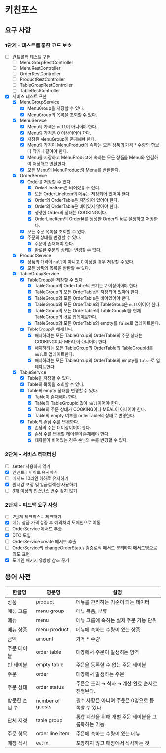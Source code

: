 # 키친포스

## 요구 사항

### 1단계 - 테스트를 통한 코드 보호

- [ ] 컨트롤러 테스트 구현
    - [ ] MenuGroupRestController
    - [ ] MenuRestController
    - [ ] OrderRestController
    - [ ] ProductRestController
    - [ ] TableGroupRestController
    - [ ] TableRestController

- [x] 서비스 테스트 구현
    - [x] MenuGroupService
        - [x] MenuGroup을 저장할 수 있다.
        - [x] MenuGroup의 목록을 조회할 수 있다.
    - [x] MenuService
        - [x] Menu의 가격은 `null`이 아니어야 한다.
        - [x] Menu의 가격은 0 이상이어야 한다.
        - [x] 저장된 MenuGroup이 존재해야 한다.
        - [x] Menu의 가격이 MenuProduct에 속하는 모든 상품의 가격 * 수량의 합보다 작거나 같아야 한다.
        - [x] Menu를 저장하고 MenuProduct에 속하는 모든 상품을 Menu와 연결하여 저장하고 반환한다.
        - [x] 모든 Menu의 MenuProduct와 Menu를 반환한다.
    - [x] OrderService
        - [x] Order를 저장할 수 있다.
            - [x] OrderLineItem은 비어있을 수 없다.
            - [x] 모든 OrderLineItem의 메뉴는 저장되어 있어야 한다.
            - [x] Order의 OrderTable은 저장되어 있어야 한다.
            - [x] Order의 OrderTable은 비어있지 않아야 한다.
            - [x] 생성한 Order의 상태는 COOKING이다.
            - [x] OrderLineItem의 OrderId를 생성한 Order의 id로 설정하고 저장한다.
        - [x] 모든 주문 목록을 조회할 수 있다.
        - [x] 주문의 상태를 변경할 수 있다.
            - [x] 주문이 존재해야 한다.
            - [x] 완료된 주문의 상태는 변경할 수 없다.
    - [x] ProductService
        - [x] 상품의 가격이 `null`이 아니고 0 이상일 경우 저장할 수 있다.
        - [x] 모든 상품의 목록을 반환할 수 있다.
    - [x] TableGroupService
        - [x] TableGroup을 저장할 수 있다.
            - [x] TableGroup의 OrderTable의 크기는 2 이상이어야 한다.
            - [x] TableGroup의 모든 OrderTable은 저장되어 있어야 한다.
            - [x] TableGroup의 모든 OrderTable은 비어있어야 한다.
            - [x] TableGroup의 모든 OrderTable의 TableGroup은 `null`이어야 한다.
            - [x] TableGroup의 모든 OrderTable의 TableGroupId를 현재 TableGroup의 id로 업데이트한다.
            - [x] TableGroup의 모든 OrderTable의 empty를 `false`로 업데이트한다.
        - [x] TableGroup을 해제한다.
            - [x] 해제하려는 모든 TableGroup의 OrderTable의 주문 상태는 COOKING이나 MEAL이 아니어야 한다.
            - [x] 해제하려는 모든 TableGroup의 OrderTable의 TableGroupId를 `null`로 업데이트한다.
            - [x] 해제하려는 모든 TableGroup의 OrderTable의 empty를 `false`로 업데이트한다.
    - [x] TableService
        - [x] Table을 저장할 수 있다.
        - [x] Table의 목록을 조회할 수 있다.
        - [x] Table의 empty 상태를 변경할 수 있다.
            - [x] Table이 존재해야 한다.
            - [x] Table의 TableGroupId 값이 `null`이어야 한다.
            - [x] Table의 주문 상태가 COOKING이나 MEAL이 아니어야 한다.
            - [x] Table의 empty 여부를 orderTable의 상태로 변경한다.
        - [x] Table의 손님 수를 변경한다.
            - [x] 손님의 수는 0 이상이어야 한다.
            - [x] 손님 수를 변경할 테이블이 존재해야 한다.
            - [x] 테이블이 비어있는 경우 손님의 수를 변경할 수 없다.

### 2단계 - 서비스 리팩터링

- [ ] setter 사용하지 않기
- [x] 인덴트 1 이하로 유지하기
- [ ] 메서드 10라인 이하로 유지하기
- [x] 원시값 포장 및 일급컬렉션 사용하기
- [ ] 3개 이상의 인스턴스 변수 갖지 않기

### 2단계 - 피드백 요구 사항

- [ ] 2단계 체크리스트 체크하기
- [x] 메뉴 상품 가격 검증 후 예외처리 도메인으로 이동
- [ ] OrderService 메서드 추출
- [x] DTO 도입
- [ ] OrderService create 메서드 추출
- [ ] OrderService의 changeOrderStatus 검증로직 메서드 분리하여 메서드명으로 의도 표현
- [x] 도메인 패키지 양방향 참조 끊기

## 용어 사전

| 한글명      | 영문명              | 설명                            |
|----------|------------------|-------------------------------|
| 상품       | product          | 메뉴를 관리하는 기준이 되는 데이터           |
| 메뉴 그룹    | menu group       | 메뉴 묶음, 분류                     |
| 메뉴       | menu             | 메뉴 그룹에 속하는 실제 주문 가능 단위        |
| 메뉴 상품    | menu product     | 메뉴에 속하는 수량이 있는 상품             |
| 금액       | amount           | 가격 * 수량                       |
| 주문 테이블   | order table      | 매장에서 주문이 발생하는 영역              |
| 빈 테이블    | empty table      | 주문을 등록할 수 없는 주문 테이블           |
| 주문       | order            | 매장에서 발생하는 주문                  |
| 주문 상태    | order status     | 주문은 조리 ➜ 식사 ➜ 계산 완료 순서로 진행된다. |
| 방문한 손님 수 | number of guests | 필수 사항은 아니며 주문은 0명으로 등록할 수 있다. |
| 단체 지정    | table group      | 통합 계산을 위해 개별 주문 테이블을 그룹화하는 기능 |
| 주문 항목    | order line item  | 주문에 속하는 수량이 있는 메뉴             |
| 매장 식사    | eat in           | 포장하지 않고 매장에서 식사하는 것           |
